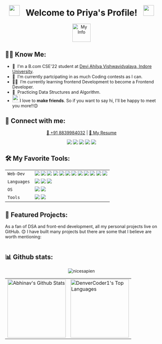 <!-- My name -->
<h1 align="center">
  <img src="https://emoji.discord.st/emojis/768b108d-274f-4f44-a634-8477b16efce7.gif" width="35">
  &nbsp; Welcome to Priya's Profile! &nbsp;
  <img src="https://emoji.discord.st/emojis/768b108d-274f-4f44-a634-8477b16efce7.gif" width="35">
</h1>

<!-- My Info -->
<p align="center">
<img src="https://readme-typing-svg.herokuapp.com?font=Fira+Code&pause=1000&color=F75C7E&center=true&vCenter=true&width=440&height=45&lines=I'm+Frontend+Developer;and+Competitive+Coder" alt="My Info" height="60px"/>
</p>


<!-- About Me -->
## 👨‍💻 Know Me:

* 🏫 &nbsp;I'm a B.com CSE'22 student at [Devi Ahilya Vishwavidyalaya, Indore  University](https://www.hnbgu.ac.in/home).
* 👀 &nbsp;I’m currently partcipating in as much Coding contests as I can.
* 👨‍💻 &nbsp;I’m currently learning frontend Development  to become a Frontend  Developer.
* 🌱 &nbsp;Practicing Data Structures and Algorithm.
* <img src="https://media.giphy.com/media/LnQjpWaON8nhr21vNW/giphy.gif" width="25">I love to **make friends**. So if you want to say hi, I'll be happy to meet you more!!😊

<!-- My contacts -->
<h2>🤝 Connect with me:</h2>
<p align="center">
<a href="tel:+91 8839984032" target="_blank">📱 +91 8839984032</a> | 
<a href="https://drive.google.com/file/d/1u24UbRAioLc76zvLU6AH8Vvn39WLGqSi/view?usp=sharing" target="_blank">🧾 My Resume</a>
</p>

<!-- My Social Links -->
<p align="center">
<a href="mailto:priyatodermal@gmail.com"><img src="https://img.shields.io/badge/Gmail-D14836?style=for-the-badge&logo=gmail&logoColor=white"/></a>
<a href="https://www.linkedin.com/in/priya-todermal-7618901ba/"><img src="https://img.shields.io/badge/linkedin-%230077B5.svg?style=for-the-badge&logo=linkedin&logoColor=white"/></a>
<a href=""><img src="https://img.shields.io/badge/LeetCode-000000?style=for-the-badge&logo=LeetCode&logoColor=#d16c06"/></a>
<a href=""><img src="https://img.shields.io/badge/CodeChef-%23964B00.svg?style=for-the-badge&logo=CodeChef&logoColor=white"/></a>
<a href="https://www.instagram.com/piyuuu____73/"><img src="https://img.shields.io/badge/Instagram-%23E4405F.svg?style=for-the-badge&logo=Instagram&logoColor=white"/></a>
</p>


<!-- My tools -->
<h2> 🛠️ My Favorite Tools: </h2>

|               |           |
|       ---     |    ---    |
| `Web-Dev`     | <img src="https://img.shields.io/badge/html5-%23E34F26.svg?style=for-the-badge&logo=html5&logoColor=white"/> <img src="https://img.shields.io/badge/css3-%231572B6.svg?style=for-the-badge&logo=css3&logoColor=white"/> <img src="https://img.shields.io/badge/SASS-hotpink.svg?style=for-the-badge&logo=SASS&logoColor=white"/> <img src="https://img.shields.io/badge/javascript-%23323330.svg?style=for-the-badge&logo=javascript&logoColor=%23F7DF1E"/> <img src="https://img.shields.io/badge/bootstrap-%23563D7C.svg?style=for-the-badge&logo=bootstrap&logoColor=white"/> <img src="https://img.shields.io/badge/MUI-%230081CB.svg?style=for-the-badge&logo=mui&logoColor=white"/> <img src="https://img.shields.io/badge/react-%2320232a.svg?style=for-the-badge&logo=react&logoColor=%2361DAFB"/> <img src="https://img.shields.io/badge/firebase-%23039BE5.svg?style=for-the-badge&logo=firebase"/> <img src="https://img.shields.io/badge/node.js-6DA55F?style=for-the-badge&logo=node.js&logoColor=white"/> <img src="https://img.shields.io/badge/express.js-%23404d59.svg?style=for-the-badge&logo=express&logoColor=%2361DAFB"/> <img src="https://img.shields.io/badge/NPM-%23000000.svg?style=for-the-badge&logo=npm&logoColor=white"/> <img src="https://img.shields.io/badge/MongoDB-%234ea94b.svg?style=for-the-badge&logo=mongodb&logoColor=white"/>  |
| `Languages`   | <img src="https://img.shields.io/badge/c-%2300599C.svg?style=for-the-badge&logo=c&logoColor=white"/> <img src="https://img.shields.io/badge/c++-%2300599C.svg?style=for-the-badge&logo=c%2B%2B&logoColor=white"/> <img src="https://img.shields.io/badge/java-%23ED8B00.svg?style=for-the-badge&logo=java&logoColor=white"/>   |
| `OS`       | <img src="https://img.shields.io/badge/Ubuntu-E95420?style=for-the-badge&logo=ubuntu&logoColor=white"/> <img src="https://img.shields.io/badge/Windows-0078D6?style=for-the-badge&logo=windows&logoColor=white"/>  |
| `Tools`       | <img src="https://img.shields.io/badge/Visual_Studio_Code-5D1A60?style=for-the-badge&logo=visual%20studio%20code&logoColor=white"/> <img src="https://img.shields.io/badge/Git-682181?style=for-the-badge&logo=git&logoColor=white"/>  |



<!-- MY Projects -->
<h2> 📘 Featured Projects:</h2>
<p>As a fan of DSA and front-end development, all my personal projects live on GitHub. 😊 I have built many projects but there are some that I believe are worth mentioning:</p>

<div style="display:flex; align-items:center; justify-content:center; flex-flow:wrap row; gap:10px;">
    <a href="https://abhi20012.github.io/Visual_Pathfinder/"><img  src="https://denvercoder1-github-readme-stats.vercel.app/api/pin/?username=abhi20012&repo=Visual_Pathfinder&theme=react&bg_color=1F222E&title_color=F85D7F&hide_border=true&icon_color=F8D866&show_icons=true" alt=""></a>
  <a href="https://abhi20012.github.io/HNBGU_Server/"><img  src="https://denvercoder1-github-readme-stats.vercel.app/api/pin/?username=abhi20012&repo=HNBGU_Server&theme=react&bg_color=1F222E&title_color=F85D7F&hide_border=true&icon_color=F8D866&show_icons=true" alt=""></a>
  <a href="https://abhi20012.github.io/Coding-ninjas-html-css-major-project/"><img  src="https://denvercoder1-github-readme-stats.vercel.app/api/pin/?username=abhi20012&repo=Coding-ninjas-html-css-major-project&theme=react&bg_color=1F222E&title_color=F85D7F&hide_border=true&icon_color=F8D866&show_icons=true" alt=""></a>
  <a href="https://abhi20012.github.io/Marvel_api_skill_test_2/"><img  src="https://denvercoder1-github-readme-stats.vercel.app/api/pin/?username=abhi20012&repo=Marvel_api_skill_test_2&theme=react&bg_color=1F222E&title_color=F85D7F&hide_border=true&icon_color=F8D866&show_icons=true" alt=""></a>
</div>


<h2> 📊 Github stats: </h2>

<div align="center">
<img src="https://github-readme-streak-stats.herokuapp.com/?user=abhi20012&theme=radical&hide_border=true" alt="nicesapien"></img>
</div>
<table>
<tr>
<td>
<img alt="Abhinav's Github Stats" src="https://denvercoder1-github-readme-stats.vercel.app/api/?username=abhi20012&show_icons=true&include_all_commits=true&count_private=true&theme=react&hide_border=true&bg_color=1F222E&title_color=F85D7F&icon_color=F8D866" height="192px"/>
  </td>
  <td>
    <img alt="DenverCoder1's Top Languages" src="https://github-readme-stats.vercel.app/api/top-langs/?username=abhi20012&langs_count=8&layout=compact&theme=react&hide_border=true&bg_color=1F222E&title_color=F85D7F&icon_color=F8D866&hide=Jupyter%20Notebook" height="192px"/>
  </td>
  </tr>
  </table>
